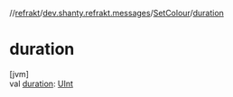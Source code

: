 //[refrakt](../../../index.md)/[dev.shanty.refrakt.messages](../index.md)/[SetColour](index.md)/[duration](duration.md)

# duration

[jvm]\
val [duration](duration.md): [UInt](https://kotlinlang.org/api/latest/jvm/stdlib/kotlin/-u-int/index.html)
